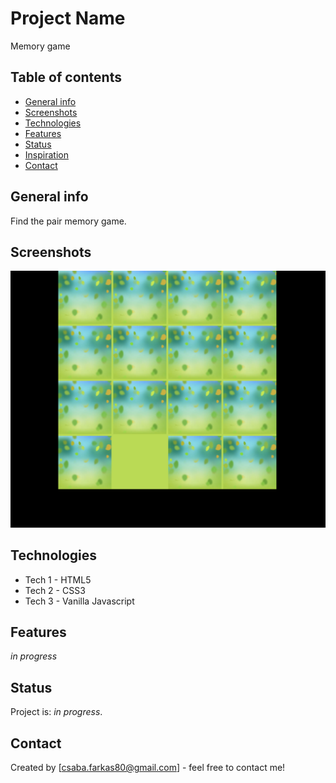 # Project Name
Memory game

## Table of contents
* [General info](#general-info)
* [Screenshots](#screenshots)
* [Technologies](#technologies)
* [Features](#features)
* [Status](#status)
* [Inspiration](#inspiration)
* [Contact](#contact)

## General info
Find the pair memory game.

## Screenshots
![pixi](screenshoot.png)

## Technologies
* Tech 1 - HTML5
* Tech 2 - CSS3
* Tech 3 - Vanilla Javascript

## Features
_in progress_

## Status
Project is: _in progress_.

## Contact
Created by [csaba.farkas80@gmail.com] - feel free to contact me!
